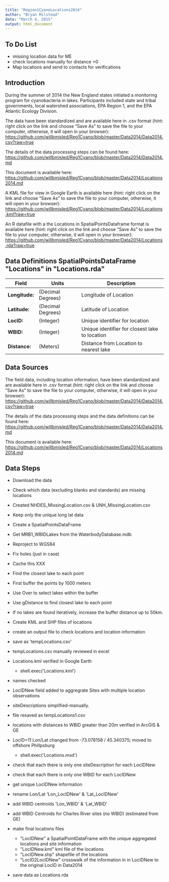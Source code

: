 ```yaml
---
title: "Region1CyanoLocations2014"
author: "Bryan Milstead"
date: "March 4, 2015"
output: html_document
---
```

<!---
use these command instead of the knit icon if you want the data and work loaded into the R workspace
  library(knitr)
    setwd("~/PortableApps/R/scripts/Reg1Cyano/Data2014")
      a<-getwd()
        if(substr(a,nchar(a)-8,nchar(a))=='Reg1Cyano')  {setwd('./Data2014/')
          } else {if(substr(a,nchar(a)-7,nchar(a))!='Reg1Cyano') print('WARNING: Wrong Working Directory')}
  knit('Locations2014.rmd')
  -->


To Do List
-------------------------
* missing location data for ME
* check locations manually for distance >0
* Map locations and send to contacts for verifications

Introduction
-------------------------
During the summer of 2014 the New England states initiated a monitoring program for cyanobacteria in lakes.  Participants included state and tribal governments, local watershed associations, EPA Region 1, and the EPA Atlantic Ecology Division. 

The data have been standardized and are available here in .csv format (hint: right click on the link and choose “Save As” to save the file to your computer, otherwise, it will open in your browser): https://github.com/willbmisled/Reg1Cyano/blob/master/Data2014/Data2014.csv?raw=true

The details of the data processing steps can be found here: https://github.com/willbmisled/Reg1Cyano/blob/master/Data2014/Data2014.md

This document is available here: https://github.com/willbmisled/Reg1Cyano/blob/master/Data2014/Locations2014.md

A KML file for view in Google Earth is available here (hint: right click on the link and choose “Save As” to save the file to your computer, otherwise, it will open in your browser): https://github.com/willbmisled/Reg1Cyano/blob/master/Data2014/Locations.kml?raw=true

An R datafile with a the Locations in SpatialPointsDataframe format is available here (hint: right click on the link and choose “Save As” to save the file to your computer, otherwise, it will open in your browser): https://github.com/willbmisled/Reg1Cyano/blob/master/Data2014/Locations.rda?raw=true

Data Definitions SpatialPointsDataFrame "Locations" in "Locations.rda" 
-------------------------

Field  | Units | Description
------------- | ------------- | -------------
**Longitude:**|(Decimal Degrees)|Longitude of Location
**Latitude:**|(Decimal Degrees)|Latitude of Location
**LocID:**|(Integer)|Unique identifier for location
**WBID:**|(Integer)|Unique identifier for closest lake to location
**Distance:**|(Meters)|Distance from Location to nearest lake

Data Sources
-------------------------
The field data, including location information, have been standardized and are available here in .csv format (hint: right click on the link and choose “Save As” to save the file to your computer, otherwise, it will open in your browser): https://github.com/willbmisled/Reg1Cyano/blob/master/Data2014/Data2014.csv?raw=true

The details of the data processing steps and the data definitions can be found here: https://github.com/willbmisled/Reg1Cyano/blob/master/Data2014/Data2014.md

This document is available here: https://github.com/willbmisled/Reg1Cyano/blob/master/Data2014/Locations2014.md

Data Steps
-------------------------

* Download the data 
* Check which data (excluding blanks and standards) are missing locations
* Created NHDES_MissingLocation.csv & UNH_MissingLocation.csv



* Keep only the unique long lat data 
* Create a SpatialPointsDataFrame



* Get MRB1_WBIDLakes from the WaterbodyDatabase.mdb
* Reproject to WGS84
* Fix holes (just in case)
* Cache this XXX



* Find the closest lake to each point
* First buffer the points by 1000 meters
* Use Over to select lakes within the buffer
* Use gDistance to find closest lake to each point
* If no lakes are found iteratively, increase the buffer distance up to 50km.



* Create KML and SHP files of locations



* create an output file to check locations and location information
* save as 'tempLocations.csv'



* tempLocations.csv manually reviewed in excel
* Locations.kml verified in Google Earth
  - shell.exec('Locations.kml')
* names checked
* LocIDNew field added to aggregrate Sites with multiple location observations
* siteDescriptions simplified-manually.
* file resaved as tempLocations1.csv
* locations with distances to WBID greater than 20m verified in ArcGIS & GE
* LocID=11 Lon/Lat changed from -73.078158 / 45.340375; moved to offshore Phillpsburg
  - shell.exec('Locations.mxd')
* check that each there is only one siteDescription for each LocIDNew
* check that each there is only one WBID for each LocIDNew
* get unique LocIDNew information
* rename Lon/Lat 'Lon_LocIDNew' & 'Lat_LocIDNew'
* add WBID centroids 'Lon_WBID' & 'Lat_WBID'
* add WBID Centroids for Charles River sites (no WBID) (estimated from GE)
* make final locations files
  - "LocIDNew" a SpatialPointDataFrame with the unique aggregated locations and site information
  - "LocIDNew.kml" kml file of the locations
  - "LocIDNew.shp" shapefile of the locations  
  - "LocID2LocIDNew" crosswalk of the information in in LocIDNew to the original LocID in Data2014
* save data as Locations.rda



